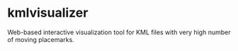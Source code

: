 # kmlvisualizer
Web-based interactive visualization tool for KML files with very high number of moving placemarks.
